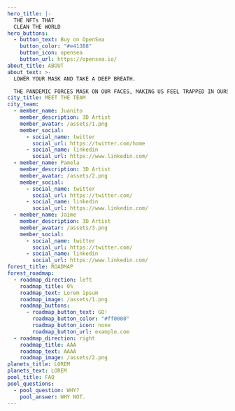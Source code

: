 ```yaml
---
hero_title: |-
  THE NFTs THAT
  CLEAN THE WORLD
hero_buttons:
  - button_text: Buy on OpenSea
    button_color: "#e41388"
    button_icon: opensea
    button_url: https://opensea.io/
about_title: ABOUT
about_text: >-
  LOWER YOUR MASK AND TAKE A DEEP BREATH.

  THE PANDEMIC FORCES MASK ON OUR FACES, MAKING US FEEL TRAPPED IN OURSELVES... BUT IT ALSO MADE US UNDERSTAND HOW MANY THINGS WE USUALLY TAKE FOR GRANTED, ONE OF THEM IS THE BEAUTY OF BREATHING
city_title: MEET THE TEAM
city_team:
  - member_name: Juanito
    member_description: 3D Artist
    member_avatar: /assets/1.png
    member_social:
      - social_name: twitter
        social_url: https://twitter.com/home
      - social_name: linkedin
        social_url: https://www.linkedin.com/
  - member_name: Pamela
    member_description: 3D Artist
    member_avatar: /assets/2.png
    member_social:
      - social_name: twitter
        social_url: https://twitter.com/
      - social_name: linkedin
        social_url: https://www.linkedin.com/
  - member_name: Jaime
    member_description: 3D Artist
    member_avatar: /assets/3.png
    member_social:
      - social_name: twitter
        social_url: https://twitter.com/
      - social_name: linkedin
        social_url: https://www.linkedin.com/
forest_title: ROADMAP
forest_roadmap:
  - roadmap_direction: left
    roadmap_title: 0%
    roadmap_text: Lorem ipsum
    roadmap_image: /assets/1.png
    roadmap_buttons:
      - roadmap_button_text: GO!
        roadmap_button_color: "#ff0000"
        roadmap_button_icon: none
        roadmap_button_url: example.com
  - roadmap_direction: right
    roadmap_title: AAA
    roadmap_text: AAAA
    roadmap_image: /assets/2.png
planets_title: LOREM
planets_text: LOREM
pool_title: FAQ
pool_questions:
  - pool_question: WHY?
    pool_answer: WHY NOT.
---
```


